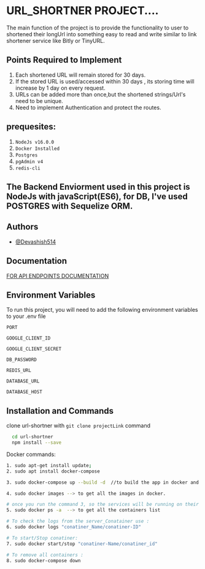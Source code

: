 # URL_SHORTNER PROJECT....
The main function of the project is to provide the functionality to user to shortened their longUrl into something easy to read and write similar to link shortener service like Bitly or TinyURL.

## Points Required to Implement 

1. Each shortened URL will remain stored for 30 days.
2. If the stored URL is used/accessed within 30 days , its storing time will increase by 1 day on every request.
3. URLs can be added more than once,but the shortened strings/Url's need to be unique.
4. Need to implement Authentication and protect the routes.


## prequesites:
1. `NodeJs v16.0.0`
2. `Docker Installed`
3. `Postgres`
4. `pgAdmin v4`
5. `redis-cli`

## The Backend Enviorment used in this project is NodeJs with javaScript(ES6), for DB, I've used POSTGRES with Sequelize ORM.

## Authors

- [@Devashish514](https://github.com/Devashish514)


## Documentation

[ FOR API ENDPOINTS DOCUMENTATION](https://fun-size-url.onrender.com/api-docs)


## Environment Variables

To run this project, you will need to add the following environment variables to your .env file

`PORT`

`GOOGLE_CLIENT_ID`

`GOOGLE_CLIENT_SECRET`

`DB_PASSWORD`

`REDIS_URL`

`DATABASE_URL`

`DATABASE_HOST`



## Installation and Commands

clone url-shortner with `git clone projectLink` command

```bash
  cd url-shortner
  npm install --save
```
Docker commands:
```bash
1. sudo apt-get install update;
2. sudo apt install docker-compose

3. sudo docker-compose up --build -d  //to build the app in docker and run containers.

4. sudo docker images --> to get all the images in docker.

# once you run the command 3, so the services will be running on their indivisual conatiner on specified ports and we can communicate with them using our API Endpoints.
5. sudo docker ps -a  --> to get all the containers list

# To check the logs from the server_Conatainer use :
6. sudo docker logs "conatiner_Name/conatiner-ID"

# To start/Stop conatiner:
7. sudo docker start/stop "conatiner-Name/conatiner_id"

# To remove all containers :
8. sudo docker-compose down 

```
    